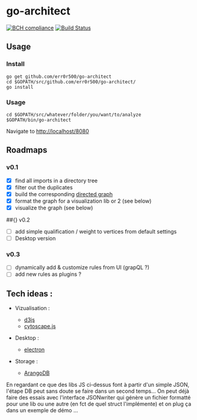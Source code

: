 # go-architect
[![BCH compliance](https://bettercodehub.com/edge/badge/Err0r500/go-architect?branch=master)](https://bettercodehub.com/)
[![Build Status](http://35.202.103.169:8000/api/badges/Err0r500/go-architect/status.svg)](http://35.202.103.169:8000/Err0r500/go-architect)

## Usage

### Install 
```
go get github.com/err0r500/go-architect
cd $GOPATH/src/github.com/err0r500/go-architect/
go install
```

### Usage
```
cd $GOPATH/src/whatever/folder/you/want/to/analyze
$GOPATH/bin/go-architect
```
Navigate to  [http://localhost/8080](http://localhost/8080)


## Roadmaps
### v0.1
- [x] find all imports in a directory tree
- [x] filter out the duplicates
- [x] build the corresponding [directed graph](https://en.wikipedia.org/wiki/Directed_graph) 
- [x] format the graph for a visualization lib or 2 (see below)
- [x] visualize the graph (see below)

##{} v0.2
- [ ] add simple qualification / weight to vertices from default settings
- [ ] Desktop version

### v0.3
- [ ] dynamically add & customize rules from UI (grapQL ?) 
- [ ] add new rules as plugins ?

## Tech ideas :
- Vizualisation : 
    - [d3js](https://github.com/d3/d3/wiki/Gallery)
    - [cytoscape.js](https://github.com/cytoscape/cytoscape.js)

- Desktop :
    - [electron](https://electron.atom.io/)
    
- Storage : 
    - [ArangoDB](https://www.arangodb.com/)

En regardant ce que des libs JS ci-dessus font à partir d'un simple JSON, l'étape DB peut sans doute se faire dans un second temps... On peut déjà faire des essais avec l'interface JSONwriter qui génère un fichier formatté pour une lib ou une autre (en fct de quel struct l'implémente) et on plug ça dans un exemple de démo ...

